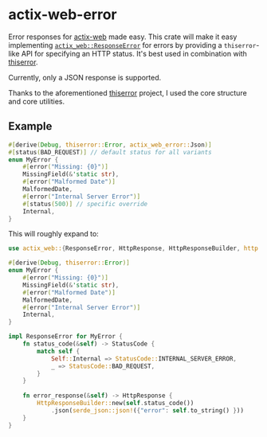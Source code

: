 # actix-web-error

Error responses for [actix-web](https://actix.rs) made easy.
This crate will make it easy implementing [`actix_web::ResponseError`](https://docs.rs/actix-web/latest/actix_web/trait.ResponseError.html) for errors
by providing a `thiserror`-like API for specifying an HTTP status.
It's best used in combination with [thiserror](https://docs.rs/thiserror).

Currently, only a JSON response is supported.

Thanks to the aforementioned [thiserror](https://github.com/dtolnay/thiserror) project, 
I used the core structure and core utilities. 

## Example

```rust
#[derive(Debug, thiserror::Error, actix_web_error::Json)]
#[status(BAD_REQUEST)] // default status for all variants
enum MyError {
    #[error("Missing: {0}")]
    MissingField(&'static str),
    #[error("Malformed Date")]
    MalformedDate,
    #[error("Internal Server Error")]
    #[status(500)] // specific override
    Internal,
}
```

This will roughly expand to:

```rust
use actix_web::{ResponseError, HttpResponse, HttpResponseBuilder, http::StatusCode};

#[derive(Debug, thiserror::Error)]
enum MyError {
    #[error("Missing: {0}")]
    MissingField(&'static str),
    #[error("Malformed Date")]
    MalformedDate,
    #[error("Internal Server Error")]
    Internal,
}

impl ResponseError for MyError {
    fn status_code(&self) -> StatusCode {
        match self {
            Self::Internal => StatusCode::INTERNAL_SERVER_ERROR,
            _ => StatusCode::BAD_REQUEST,
        }
    }
    
    fn error_response(&self) -> HttpResponse {
        HttpResponseBuilder::new(self.status_code())
            .json(serde_json::json!({"error": self.to_string() }))
    }
}
```
